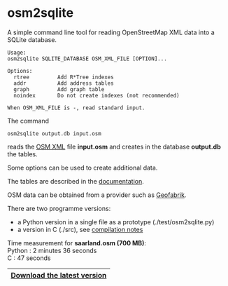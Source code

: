 # osm2sqlite

A simple command line tool for reading OpenStreetMap XML data into a SQLite database.

```
Usage:
osm2sqlite SQLITE_DATABASE OSM_XML_FILE [OPTION]...

Options:
  rtree         Add R*Tree indexes
  addr          Add address tables
  graph         Add graph table
  noindex       Do not create indexes (not recommended)

When OSM_XML_FILE is -, read standard input.
```

The command
```
osm2sqlite output.db input.osm
```
reads the [OSM XML](https://wiki.openstreetmap.org/wiki/OSM_XML) file **input.osm**
and creates in the database **output.db** the tables.

Some options can be used to create additional data.

The tables are described in the [documentation](doc/doc_osm2sqlite.md).

OSM data can be obtained from a provider such as [Geofabrik](https://download.geofabrik.de).

There are two programme versions:  
- a Python version in a single file as a prototype (./test/osm2sqlite.py)  
- a version in C (./src), see [compilation notes](doc/compile-osm2sqlite.md)  

Time measurement for **saarland.osm (700 MB)**:  
Python : 2 minutes 36 seconds  
C      : 47 seconds  

|[**Download the latest version**](https://github.com/osmzoso/osm2sqlite/releases/latest)|
|----------------------------------------------------------------------------------------|


